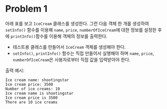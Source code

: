 # Problem 1

아래 표를 보고 `IceCream` 클래스를 생성한다. 그런 다음 객체 한 개를 생성하여 `setInfo()` 함수를 이용해 `name`, `price`, `numberOfIceCream`에 대한 정보를 설정한 후에 `printInfo()`함수를
이용해 객체의 정보를 출력한다.

- 테스트용 클래스를 만들어서 `IceCream` 객체를 생성해야 한다.
- `setInfo()`, `printInfo()` 함수는 직접 만들어서 실행해야 하며 `name`, `price`, `numberOfIceCream`은 사용자로부터 직접 값을 입력받아야 한다.

출력 예시:

```
Ice cream name: shootingstar
Ice cream price: 3500
Number of ice creams: 10
Ice cream name is shootingstar
Ice cream price is 3500
There are 10 ice creams
```

